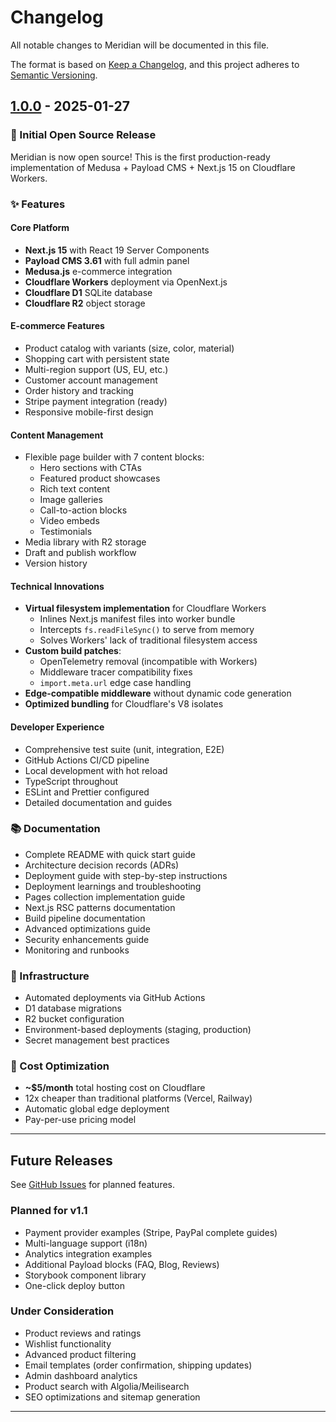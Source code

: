 # Changelog

All notable changes to Meridian will be documented in this file.

The format is based on [Keep a Changelog](https://keepachangelog.com/en/1.0.0/),
and this project adheres to [Semantic Versioning](https://semver.org/spec/v2.0.0.html).

## [1.0.0] - 2025-01-27

### 🎉 Initial Open Source Release

Meridian is now open source! This is the first production-ready implementation of Medusa + Payload CMS + Next.js 15 on Cloudflare Workers.

### ✨ Features

#### Core Platform
- **Next.js 15** with React 19 Server Components
- **Payload CMS 3.61** with full admin panel
- **Medusa.js** e-commerce integration
- **Cloudflare Workers** deployment via OpenNext.js
- **Cloudflare D1** SQLite database
- **Cloudflare R2** object storage

#### E-commerce Features
- Product catalog with variants (size, color, material)
- Shopping cart with persistent state
- Multi-region support (US, EU, etc.)
- Customer account management
- Order history and tracking
- Stripe payment integration (ready)
- Responsive mobile-first design

#### Content Management
- Flexible page builder with 7 content blocks:
  - Hero sections with CTAs
  - Featured product showcases
  - Rich text content
  - Image galleries
  - Call-to-action blocks
  - Video embeds
  - Testimonials
- Media library with R2 storage
- Draft and publish workflow
- Version history

#### Technical Innovations
- **Virtual filesystem implementation** for Cloudflare Workers
  - Inlines Next.js manifest files into worker bundle
  - Intercepts `fs.readFileSync()` to serve from memory
  - Solves Workers' lack of traditional filesystem access
- **Custom build patches**:
  - OpenTelemetry removal (incompatible with Workers)
  - Middleware tracer compatibility fixes
  - `import.meta.url` edge case handling
- **Edge-compatible middleware** without dynamic code generation
- **Optimized bundling** for Cloudflare's V8 isolates

#### Developer Experience
- Comprehensive test suite (unit, integration, E2E)
- GitHub Actions CI/CD pipeline
- Local development with hot reload
- TypeScript throughout
- ESLint and Prettier configured
- Detailed documentation and guides

### 📚 Documentation

- Complete README with quick start guide
- Architecture decision records (ADRs)
- Deployment guide with step-by-step instructions
- Deployment learnings and troubleshooting
- Pages collection implementation guide
- Next.js RSC patterns documentation
- Build pipeline documentation
- Advanced optimizations guide
- Security enhancements guide
- Monitoring and runbooks

### 🔧 Infrastructure

- Automated deployments via GitHub Actions
- D1 database migrations
- R2 bucket configuration
- Environment-based deployments (staging, production)
- Secret management best practices

### 🎯 Cost Optimization

- **~$5/month** total hosting cost on Cloudflare
- 12x cheaper than traditional platforms (Vercel, Railway)
- Automatic global edge deployment
- Pay-per-use pricing model

---

## Future Releases

See [GitHub Issues](https://github.com/casualchic/medusa-payload-cloudflare/issues) for planned features.

### Planned for v1.1

- Payment provider examples (Stripe, PayPal complete guides)
- Multi-language support (i18n)
- Analytics integration examples
- Additional Payload blocks (FAQ, Blog, Reviews)
- Storybook component library
- One-click deploy button

### Under Consideration

- Product reviews and ratings
- Wishlist functionality
- Advanced product filtering
- Email templates (order confirmation, shipping updates)
- Admin dashboard analytics
- Product search with Algolia/Meilisearch
- SEO optimizations and sitemap generation

---

[1.0.0]: https://github.com/casualchic/medusa-payload-cloudflare/releases/tag/v1.0.0

